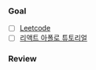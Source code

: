 ### Goal

- [ ] [Leetcode](https://leetcode.com/explore/challenge/card/march-leetcoding-challenge-2021/588/week-1-march-1st-march-7th/) 
- [ ] [리액트 아폴로 튜토리얼](https://www.howtographql.com/react-apollo/0-introduction/)

### Review
